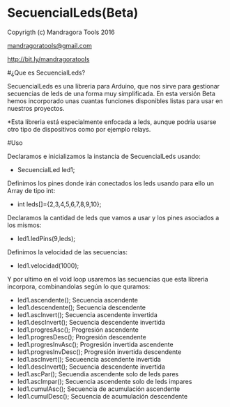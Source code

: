 # SecuencialLeds(Beta)

Copyrigth (c) Mandragora Tools 2016

mandragoratools@gmail.com

http://bit.ly/mandragoratools

#¿Que es SecuencialLeds?

SecuencialLeds es una libreria para Arduino, que nos sirve para gestionar secuencias de leds de una forma muy simplificada.
En esta versión Beta hemos incorporado unas cuantas funciones disponibles listas para usar en nuestros proyectos.

*Esta libreria está especialmente enfocada a leds, aunque podria usarse otro tipo de dispositivos como por ejemplo relays.

#Uso

Declaramos e inicializamos la instancia de SecuencialLeds usando:

- SecuencialLed led1;

Definimos los pines donde irán conectados los leds usando para ello un Array de tipo int:

- int leds[]={2,3,4,5,6,7,8,9,10};

Declaramos la cantidad de leds que vamos a usar y los pines asociados a los mismos:

- led1.ledPins(9,leds);

Definimos la velocidad de las secuencias:

- led1.velocidad(1000);

Y por ultimo en el void loop usaremos las secuencias que esta libreria incorpora, combinandolas según lo que quramos:

- led1.ascendente();              Secuencia ascendente
- led1.descendente();             Secuencia descendente
- led1.ascInvert();             Secuencia ascendente invertida
- led1.descInvert();              Secuencia descendente invertida
- led1.progresAsc();              Progresión ascendente
- led1.progresDesc();             Progresión descendente
- led1.progresInvAsc();             Progresión invertida ascendente
- led1.progresInvDesc();              Progresión invertida descendente
- led1.ascInvert();             Secueencia ascendente invertida
- led1.descInvert();              Secuencia descendente invertida
- led1.ascPar();              Secuendia ascendente solo de leds pares
- led1.ascImpar();              Secuencia ascendente solo de leds impares
- led1.cumulAsc();              Secuencia de acumulación ascendente
- led1.cumulDesc();             Secuencia de acumulación descendente
